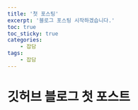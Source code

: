 ```yaml
---
title: '첫 포스팅'
excerpt: '블로그 포스팅 시작하겠습니다.'
toc: true
toc_sticky: true
categories:
    - 잡담
tags:
    - 잡담
---
```


# 깃허브 블로그 첫 포스트
